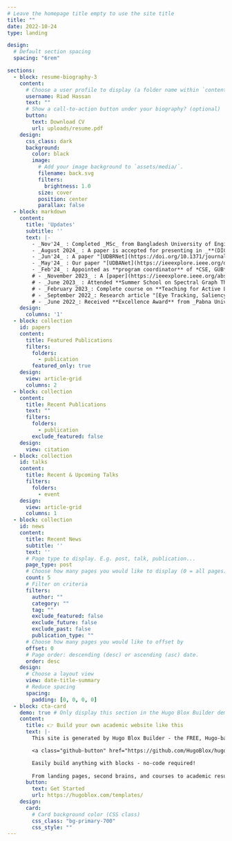 ```yaml
---
# Leave the homepage title empty to use the site title
title: ""
date: 2022-10-24
type: landing

design:
  # Default section spacing
  spacing: "6rem"

sections:
  - block: resume-biography-3
    content:
      # Choose a user profile to display (a folder name within `content/authors/`)
      username: Riad Hassan
      text: ""
      # Show a call-to-action button under your biography? (optional)
      button:
        text: Download CV
        url: uploads/resume.pdf
    design:
      css_class: dark
      background:
        color: black
        image:
          # Add your image background to `assets/media/`.
          filename: back.svg
          filters:
            brightness: 1.0
          size: cover
          position: center
          parallax: false
  - block: markdown
    content:
      title: 'Updates'
      subtitle: ''
      text: |-
        - _Nov'24_ : Completed _MSc_ from Bangladesh University of Engineering and Technology.
        - _August 2024_ : A paper is accepted for presenting in _**(DICTA)**_ 2024.
        - _Jun'24_ : A paper "[UDBRNet](https://doi.org/10.1371/journal.pone.0304771)" Published in _**PLOS ONE**_.
        - _May'24_ : Our paper "[UDBANet](https://ieeexplore.ieee.org/document/10635587)" is presented in _**ISBI-2024**_.
        - _Feb'24_ : Appointed as **program coordinator** of *CSE, GUB*.
        # - _November 2023_ : A [paper](https://ieeexplore.ieee.org/abstract/document/10465011) is accepted in _**STI 2023**_ Conference.
        # - _June 2023_ : Attended **Summer School on Spectral Graph Theory** organized by BUET.
        # - _February 2023_: Complete course on **Teaching for Active Learning (TAL)** organized by _Foundation for Learning Teaching and Research (fLTR)_
        # - _September 2022_: Research article "[Eye Tracking, Saliency Modeling and Human Feedback Descriptor Driven Robust Region-of-Interest Determination Technique](https://ieeexplore.ieee.org/abstract/document/9887942)" publish in _IEEE Access_ [Q1, IF: 3.476]. This research is conducted in collaboration with _Charles Sturt University, Australia_.
        # - _June 2022_: Received **Excellence Award** from _Pabna University of Science and Technology_.
    design:
      columns: '1'
  - block: collection
    id: papers
    content:
      title: Featured Publications
      filters:
        folders:
          - publication
        featured_only: true
    design:
      view: article-grid
      columns: 2
  - block: collection
    content:
      title: Recent Publications
      text: ""
      filters:
        folders:
          - publication
        exclude_featured: false
    design:
      view: citation
  - block: collection
    id: talks
    content:
      title: Recent & Upcoming Talks
      filters:
        folders:
          - event
    design:
      view: article-grid
      columns: 1
  - block: collection
    id: news
    content:
      title: Recent News
      subtitle: ''
      text: ''
      # Page type to display. E.g. post, talk, publication...
      page_type: post
      # Choose how many pages you would like to display (0 = all pages)
      count: 5
      # Filter on criteria
      filters:
        author: ""
        category: ""
        tag: ""
        exclude_featured: false
        exclude_future: false
        exclude_past: false
        publication_type: ""
      # Choose how many pages you would like to offset by
      offset: 0
      # Page order: descending (desc) or ascending (asc) date.
      order: desc
    design:
      # Choose a layout view
      view: date-title-summary
      # Reduce spacing
      spacing:
        padding: [0, 0, 0, 0]
  - block: cta-card
    demo: true # Only display this section in the Hugo Blox Builder demo site
    content:
      title: 👉 Build your own academic website like this
      text: |-
        This site is generated by Hugo Blox Builder - the FREE, Hugo-based open source website builder trusted by 250,000+ academics like you.

        <a class="github-button" href="https://github.com/HugoBlox/hugo-blox-builder" data-color-scheme="no-preference: light; light: light; dark: dark;" data-icon="octicon-star" data-size="large" data-show-count="true" aria-label="Star HugoBlox/hugo-blox-builder on GitHub">Star</a>

        Easily build anything with blocks - no-code required!
        
        From landing pages, second brains, and courses to academic resumés, conferences, and tech blogs.
      button:
        text: Get Started
        url: https://hugoblox.com/templates/
    design:
      card:
        # Card background color (CSS class)
        css_class: "bg-primary-700"
        css_style: ""
---
```

